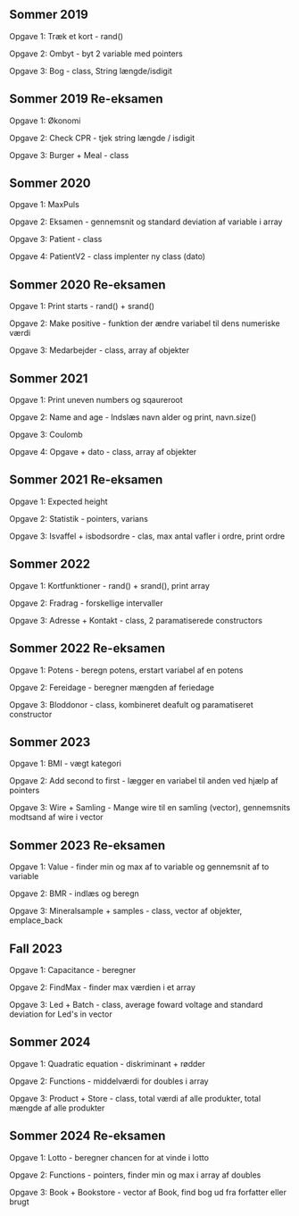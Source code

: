 ## Sommer 2019

Opgave 1: Træk et kort - rand()

Opgave 2: Ombyt - byt 2 variable med pointers

Opgave 3: Bog - class, String længde/isdigit

## Sommer 2019 Re-eksamen

Opgave 1: Økonomi

Opgave 2: Check CPR - tjek string længde / isdigit

Opgave 3: Burger + Meal - class

## Sommer 2020

Opgave 1: MaxPuls

Opgave 2: Eksamen - gennemsnit og standard deviation af variable i array

Opgave 3: Patient - class

Opgave 4: PatientV2 - class implenter ny class (dato)

## Sommer 2020 Re-eksamen

Opgave 1: Print starts - rand() + srand()

Opgave 2: Make positive - funktion der ændre variabel til dens numeriske værdi

Opgave 3: Medarbejder - class, array af objekter

## Sommer 2021

Opgave 1: Print uneven numbers og sqaureroot

Opgave 2: Name and age - Indslæs navn alder og print, navn.size()

Opgave 3: Coulomb

Opgave 4: Opgave + dato - class, array af objekter

## Sommer 2021 Re-eksamen

Opgave 1: Expected height

Opgave 2: Statistik - pointers, varians

Opgave 3: Isvaffel + isbodsordre - clas, max antal vafler i ordre, print ordre

## Sommer 2022

Opgave 1: Kortfunktioner - rand() + srand(), print array

Opgave 2: Fradrag - forskellige intervaller

Opgave 3: Adresse + Kontakt - class, 2 paramatiserede constructors

## Sommer 2022 Re-eksamen

Opgave 1: Potens - beregn potens, erstart variabel af en potens

Opgave 2: Fereidage - beregner mængden af feriedage

Opgave 3: Bloddonor - class, kombineret deafult og paramatiseret constructor

## Sommer 2023

Opgave 1: BMI - vægt kategori

Opgave 2: Add second to first - lægger en variabel til anden ved hjælp af pointers

Opgave 3: Wire + Samling - Mange wire til en samling (vector), gennemsnits modtsand af wire i vector

## Sommer 2023 Re-eksamen

Opgave 1: Value - finder min og max af to variable og gennemsnit af to variable

Opgave 2: BMR - indlæs og beregn

Opgave 3: Mineralsample + samples - class, vector af objekter, emplace_back

## Fall 2023

Opgave 1: Capacitance - beregner

Opgave 2: FindMax - finder max værdien i et array

Opgave 3: Led + Batch - class, average foward voltage and standard deviation for Led's in vector

## Sommer 2024

Opgave 1: Quadratic equation - diskriminant + rødder

Opgave 2: Functions - middelværdi for doubles i array

Opgave 3: Product + Store - class, total værdi af alle produkter, total mængde af alle produkter

## Sommer 2024 Re-eksamen

Opgave 1: Lotto - beregner chancen for at vinde i lotto

Opgave 2: Functions - pointers, finder min og max i array af doubles

Opgave 3: Book + Bookstore - vector af Book, find bog ud fra forfatter eller brugt